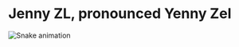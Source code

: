 # Jenny ZL, pronounced Yenny Zel


![Snake animation](https://github.com/thepiyushmalhotra/thepiyushmalhotra/blob/output/github-contribution-grid-snake.svg)
